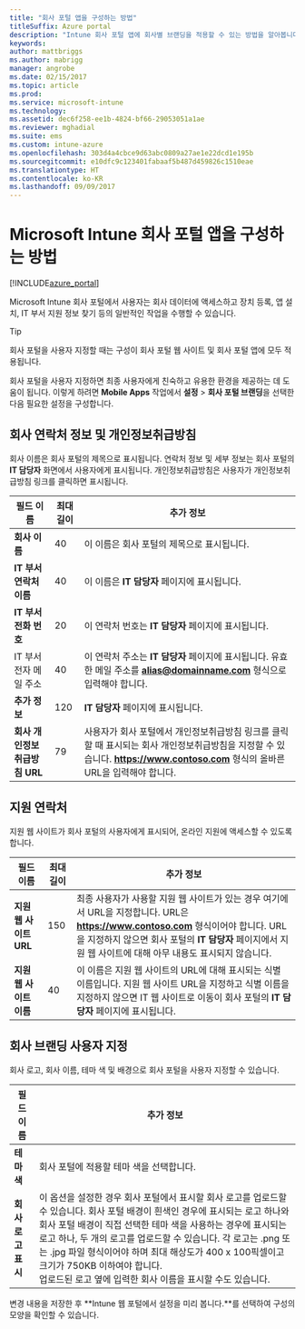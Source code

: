 ```yaml
---
title: "회사 포털 앱을 구성하는 방법"
titleSuffix: Azure portal
description: "Intune 회사 포털 앱에 회사별 브랜딩을 적용할 수 있는 방법을 알아봅니다. \""
keywords: 
author: mattbriggs
ms.author: mabrigg
manager: angrobe
ms.date: 02/15/2017
ms.topic: article
ms.prod: 
ms.service: microsoft-intune
ms.technology: 
ms.assetid: dec6f258-ee1b-4824-bf66-29053051a1ae
ms.reviewer: mghadial
ms.suite: ems
ms.custom: intune-azure
ms.openlocfilehash: 303d4a4cbce9d63abc0809a27ae1e22dcd1e195b
ms.sourcegitcommit: e10dfc9c123401fabaaf5b487d459826c1510eae
ms.translationtype: HT
ms.contentlocale: ko-KR
ms.lasthandoff: 09/09/2017
---
```

# <a name="how-to-configure-the-microsoft-intune-company-portal-app"></a>Microsoft Intune 회사 포털 앱을 구성하는 방법

[!INCLUDE[azure_portal](./includes/azure_portal.md)]

Microsoft Intune 회사 포털에서 사용자는 회사 데이터에 액세스하고 장치 등록, 앱 설치, IT 부서 지원 정보 찾기 등의 일반적인 작업을 수행할 수 있습니다.        

> [!Tip]        
> 회사 포털을 사용자 지정할 때는 구성이 회사 포털 웹 사이트 및 회사 포털 앱에 모두 적용됩니다.       

회사 포털을 사용자 지정하면 최종 사용자에게 친숙하고 유용한 환경을 제공하는 데 도움이 됩니다. 이렇게 하려면 **Mobile Apps** 작업에서 **설정** > **회사 포털 브랜딩**을 선택한 다음 필요한 설정을 구성합니다.      

## <a name="company-contact-information-and-privacy-statement"></a>회사 연락처 정보 및 개인정보취급방침        
회사 이름은 회사 포털의 제목으로 표시됩니다. 연락처 정보 및 세부 정보는 회사 포털의 **IT 담당자** 화면에서 사용자에게 표시됩니다. 개인정보취급방침은 사용자가 개인정보취급방침 링크를 클릭하면 표시됩니다.        


|필드 이름|최대 길이|추가 정보|        
|-|-|-|     
|**회사 이름**|40|이 이름은 회사 포털의 제목으로 표시됩니다.|        
|**IT 부서 연락처 이름**|40|이 이름은 **IT 담당자** 페이지에 표시됩니다.|      
|**IT 부서 전화 번호**|20|이 연락처 번호는 **IT 담당자** 페이지에 표시됩니다.|        
|IT 부서 전자 메일 주소|40|이 연락처 주소는 **IT 담당자** 페이지에 표시됩니다. 유효한 메일 주소를 **alias@domainname.com** 형식으로 입력해야 합니다.|     
|**추가 정보**|120|**IT 담당자** 페이지에 표시됩니다.|      
|**회사 개인정보취급방침 URL**|79|사용자가 회사 포털에서 개인정보취급방침 링크를 클릭할 때 표시되는 회사 개인정보취급방침을 지정할 수 있습니다. **https://www.contoso.com** 형식의 올바른 URL을 입력해야 합니다.|        

## <a name="support-contacts"></a>지원 연락처     
지원 웹 사이트가 회사 포털의 사용자에게 표시되어, 온라인 지원에 액세스할 수 있도록 합니다.        



|필드 이름|최대 길이|추가 정보|        
|-|-|-|     
|**지원 웹 사이트 URL**|150|최종 사용자가 사용할 지원 웹 사이트가 있는 경우 여기에서 URL을 지정합니다. URL은 **https://www.contoso.com** 형식이어야 합니다. URL을 지정하지 않으면 회사 포털의 **IT 담당자** 페이지에서 지원 웹 사이트에 대해 아무 내용도 표시되지 않습니다.|        
|**지원 웹 사이트 이름**|40|이 이름은 지원 웹 사이트의 URL에 대해 표시되는 식별 이름입니다. 지원 웹 사이트 URL을 지정하고 식별 이름을 지정하지 않으면 IT 웹 사이트로 이동이 회사 포털의 **IT 담당자** 페이지에 표시됩니다.       

## <a name="company-branding-customization"></a>회사 브랜딩 사용자 지정       
회사 로고, 회사 이름, 테마 색 및 배경으로 회사 포털을 사용자 지정할 수 있습니다.     



|필드 이름|추가 정보|       
|-|-|       
|**테마 색**|회사 포털에 적용할 테마 색을 선택합니다.|      
|**회사 로고 표시**|이 옵션을 설정한 경우 회사 포털에서 표시할 회사 로고를 업로드할 수 있습니다. 회사 포털 배경이 흰색인 경우에 표시되는 로고 하나와 회사 포털 배경이 직접 선택한 테마 색을 사용하는 경우에 표시되는 로고 하나, 두 개의 로고를 업로드할 수 있습니다. 각 로고는 .png 또는 .jpg 파일 형식이어야 하며 최대 해상도가 400 x 100픽셀이고 크기가 750KB 이하여야 합니다.<br>업로드된 로고 옆에 입력한 회사 이름을 표시할 수도 있습니다.|      

변경 내용을 저장한 후 **Intune 웹 포털에서 설정을 미리 봅니다.**를 선택하여 구성의 모양을 확인할 수 있습니다.
